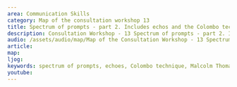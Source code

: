 ```yaml
---
area: Communication Skills
category: Map of the consultation workshop 13
title: Spectrum of prompts - part 2. Includes echos and the Colombo technique
description: Consultation Workshop - 13 Spectrum of prompts - part 2. Includes echos and the Colombo technique
audio: /assets/audio/map/Map of the Consultation Workshop - 13 Spectrum of prompts - part 2. Includes echos and the Colombo technique - Malcolm - MQ.mp3
article: 
map:
ljog:  
keywords: spectrum of prompts, echoes, Colombo technique, Malcolm Thomas
youtube: 
--- 
```

